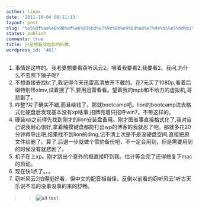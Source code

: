 ```yaml
---
author: linpx
date: '2011-10-04 09:11:13'
layout: post
slug: '%e5%8f%aa%e6%98%af%e6%83%b3%e7%9c%8b%e9%83%a8%e7%94%b5%e5%bd%b1%e7%9a%84%e6%8a%98%e8%85%be%e3%80%82'
status: publish
comments: true
title: 只是想看部电影的折腾。
wordpress_id: '461'
---
```


  1. 事情是这样的。我老婆想要看窃听风云2。嚷着我要看2,我要看2。我问,为什么不去照下镜子呢?
  2. 不想直接去找bt了,我记得今天迅雷高清放开下载的。花7元买了1080p,看着后缀特别怪xlmv,试着搜了下,要用迅雷看看。望着我的mpb和不给力的虚拟机,哥悲剧了。
  3. 咋整?片子确实不错,而且给钱了。那就bootcamp吧。lion的bootcamp进去格式化硬盘后发现基本没有xp啥事,招牌亮着只招呼win7。不带这样的。
  4. 硬装xp之前得先找到刚才的lion安装盘备用。刚才图省事直接格式化了,我对自己说我耐心很好,拿着触摸键盘都能打出wp的博客的我就忍了吧。那就多花20分钟再导出吧,结果找不到lion的dmg,记不清上次是不是没硬盘空间,直接把原文件给删了。算了,后退一步就做个雪豹备份吧，不一定会用到，但是需要用到的时候没有就悲剧了。
  5. 机子在上xp。刚才跳出个意外的框直接吓到我。估计等会完了还得修复下mac的启动。
  6. 现在快1点了。。。
  7. 窃听风云2拍得挺好看，但中文的配音相当怪，反倒以前看的窃听风云1听古天乐说不准的没事没事的来的舒畅。

> > ![alt
text](http://farm8.staticflickr.com/7175/6637899475_fc98e82b5e_z.jpg)

